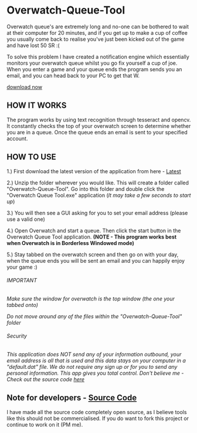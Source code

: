 # Overwatch-Queue-Tool

Overwatch queue's are extremely long and no-one can be bothered to wait at their computer for 20 minutes, and if you get up to make a cup of coffee you usually come back to realise you've just been kicked out of the game and have lost 50 SR :(

To solve this problem I have created a notification engine whiich essentially monitors your overwatch queue whilst you go fix yourself a cup of joe.
When you enter a game and your queue ends the program sends you an email, and you can head back to your PC to get that W. 

[download now](https://github.com/FeLiNa22/Overwatch-Queue-Tool/releases/download/v1.0-alpha/Overwatch-Queue-Tool.zip)

## HOW IT WORKS

The program works by using text recognition through tesseract and opencv.
It constantly checks the top of your overwatch screen to determine whether you are in a queue.
Once the queue ends an email is sent to your specified account.  

## HOW TO USE

1.) First download the latest version of the application from here - [Latest](https://github.com/FeLiNa22/Overwatch-Queue-Tool/releases/)

2.) Unzip the folder wherever you would like. This will create a folder called "Overwatch-Queue-Tool". Go into this folder and double click the "Overwatch Queue Tool.exe" application (*It may take a few seconds to start up*)

3.) You will then see a GUI asking for you to set your email address (please use a valid one)

4.) Open Overwatch and start a queue. Then click the start button in the Overwatch Queue Tool application. **(NOTE - This program works best when Overwatch is in Borderless Windowed mode)**

5.) Stay tabbed on the overwatch screen and then go on with your day, when the queue ends you will be sent an email and you can happily enjoy your game :)

###### IMPORTANT

*Make sure the window for overwatch is the top window (the one your tabbed onto)*

*Do not move around any of the files within the "Overwatch-Queue-Tool" folder*

###### Security
*This application does NOT send any of your information outbound, your email address is all that is used and this data stays on your computer in a "default.dat" file. We do not require any sign up or for you to send any personal information. This app gives you total control. Don't believe me - Check out the source code [here](https://github.com/FeLiNa22/Overwatch-Queue-Tool/blob/master/Overwatch_Queue_Tool.py)*

## Note for developers - [Source Code](https://github.com/FeLiNa22/Overwatch-Queue-Tool/blob/master/Overwatch_Queue_Tool.py)

I have made all the source code completely open source, as I believe tools like this should not be commercialised. 
If you do want to fork this project or continue to work on it (PM me).


